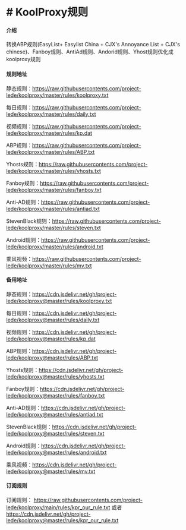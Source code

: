 # # KoolProxy规则

#### 介绍
转换ABP规则(EasyList+ Easylist China  + CJX's Annoyance List + CJX's chinese)、Fanboy规则、AntiAd规则、Andorid规则、Yhost规则优化成koolproxy规则


#### 规则地址

静态规则：https://raw.githubusercontents.com/project-lede/koolproxy/master/rules/koolproxy.txt

每日规则：https://raw.githubusercontents.com/project-lede/koolproxy/master/rules/daily.txt

视频规则：https://raw.githubusercontents.com/project-lede/koolproxy/master/rules/kp.dat

ABP规则：https://raw.githubusercontents.com/project-lede/koolproxy/master/rules/ABP.txt 

Yhosts规则：https://raw.githubusercontents.com/project-lede/koolproxy/master/rules/yhosts.txt

Fanboy规则：https://raw.githubusercontents.com/project-lede/koolproxy/master/rules/fanboy.txt

Anti-AD规则：https://raw.githubusercontents.com/project-lede/koolproxy/master/rules/antiad.txt

StevenBlack规则：https://raw.githubusercontents.com/project-lede/koolproxy/master/rules/steven.txt

Android规则：https://raw.githubusercontents.com/project-lede/koolproxy/master/rules/android.txt

乘风视频：https://raw.githubusercontents.com/project-lede/koolproxy/master/rules/mv.txt

#### 备用地址

静态规则：https://cdn.jsdelivr.net/gh/project-lede/koolproxy@master/rules/koolproxy.txt

每日规则：https://cdn.jsdelivr.net/gh/project-lede/koolproxy@master/rules/daily.txt

视频规则：https://cdn.jsdelivr.net/gh/project-lede/koolproxy@master/rules/kp.dat

ABP规则：https://cdn.jsdelivr.net/gh/project-lede/koolproxy@master/rules/ABP.txt 

Yhosts规则：https://cdn.jsdelivr.net/gh/project-lede/koolproxy@master/rules/yhosts.txt

Fanboy规则：https://cdn.jsdelivr.net/gh/project-lede/koolproxy@master/rules/fanboy.txt

Anti-AD规则：https://cdn.jsdelivr.net/gh/project-lede/koolproxy@master/rules/antiad.txt

StevenBlack规则：https://cdn.jsdelivr.net/gh/project-lede/koolproxy@master/rules/steven.txt

Android规则：https://cdn.jsdelivr.net/gh/project-lede/koolproxy@master/rules/android.txt

乘风视频：https://cdn.jsdelivr.net/gh/project-lede/koolproxy@master/rules/mv.txt


#### 订阅规则
订阅规则：
https://raw.githubusercontents.com/project-lede/koolproxy/main/rules/kpr_our_rule.txt 或者
https://cdn.jsdelivr.net/gh/project-lede/koolproxy@master/rules/kpr_our_rule.txt
